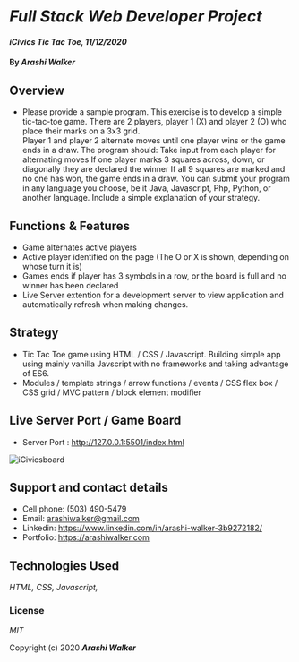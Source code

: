 # _Full Stack Web Developer Project_

#### _iCivics Tic Tac Toe, 11/12/2020_

#### By _Arashi Walker_

## Overview

* Please provide a sample program.  This exercise is to develop a simple tic-tac-toe game.
There are 2 players, player 1 (X) and player 2 (O) who place their marks on a 3x3 grid.  
Player 1 and player 2 alternate moves until one player wins or the game ends in a draw.
The program should:
	Take input from each player for alternating moves
	If one player marks 3 squares across, down, or diagonally they are declared the winner
	If all 9 squares are marked and no one has won, the game ends in a draw.
You can submit your program in any language you choose, be it Java, Javascript, Php, Python, or another language.  Include a simple explanation of your strategy.


## Functions & Features

* Game alternates active players
* Active player identified on the page (The O or X is shown, depending on whose turn it is)
* Games ends if player has 3 symbols in a row, or the board is full and no winner has been declared
* Live Server extention for a development server to view application and automatically refresh when making changes.


## Strategy 

* Tic Tac Toe game using HTML / CSS / Javascript. Building simple app using mainly vanilla Javscript with no frameworks and taking advantage of ES6.
* Modules / template strings / arrow functions / events / CSS flex box / CSS grid / MVC pattern / block element modifier

## Live Server Port / Game Board 

* Server Port : http://127.0.0.1:5501/index.html

![iCivicsboard](https://user-images.githubusercontent.com/43917280/99128030-95aba480-25be-11eb-9410-8e4a9aba7d20.PNG)


## Support and contact details

* Cell phone: (503) 490-5479 
* Email: arashiwalker@gmail.com 
* Linkedin: https://www.linkedin.com/in/arashi-walker-3b9272182/
* Portfolio: https://arashiwalker.com 

## Technologies Used

_HTML,_ _CSS,_ _Javascript,_ 


### License

*MIT*

Copyright (c) 2020  **_Arashi Walker_**
